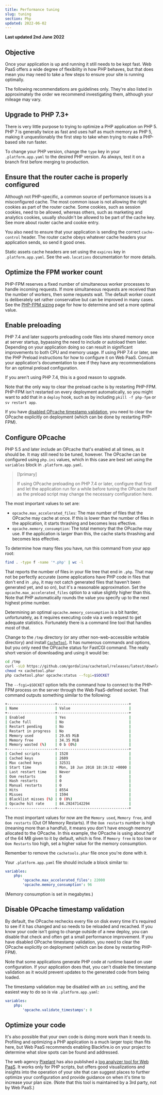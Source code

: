 ```yaml
---
title: Performance tuning
slug: tuning
section: Php
updated: 2022-06-02
---
```


**Last updated 2nd June 2022**



## Objective  

Once your application is up and running it still needs to be kept fast.
Web PaaS offers a wide degree of flexibility in how PHP behaves,
but that does mean you may need to take a few steps to ensure your site is running optimally.

The following recommendations are guidelines only.
They're also listed in approximately the order we recommend investigating them,
although your mileage may vary.

## Upgrade to PHP 7.3+

There is very little purpose to trying to optimize a PHP application on PHP 5.
PHP 7 is generally twice as fast and uses half as much memory as PHP 5,
making it unquestionably the first step to take
when trying to make a PHP-based site run faster.

To change your PHP version,
change the `type` key in your `.platform.app.yaml` to the desired PHP version.
As always, test it on a branch first before merging to production.

## Ensure that the router cache is properly configured

Although not PHP-specific,
a common source of performance issues is a misconfigured cache.
The most common issue is not allowing the right cookies as part of the router cache.
Some cookies, such as session cookies, need to be allowed,
whereas others, such as marketing and analytics cookies,
usually shouldn't be allowed to be part of the cache key.
See more about router cache and cookie entry.

You also need to ensure that your application is sending the correct `cache-control` header.
The router cache obeys whatever cache headers your application sends,
so send it good ones.

Static assets cache headers are set using the `expires` key in `.platform.app.yaml`.
See the `web.locations` documentation for more details.

## Optimize the FPM worker count

PHP-FPM reserves a fixed number of simultaneous worker processes to handle incoming requests.
If more simultaneous requests are received than the number of workers,
then some requests wait.
The default worker count is deliberately set rather conservative
but can be improved in many cases.
See the [PHP-FPM sizing](../fpm/) page
for how to determine and set a more optimal value.

## Enable preloading

PHP 7.4 and later supports preloading code files into shared memory once at server startup,
bypassing the need to include or autoload them later.
Depending on your application doing so can result in significant improvements
to both CPU and memory usage.
If using PHP 7.4 or later, see the PHP Preload instructions
for how to configure it on Web PaaS.
Consult your application's documentation to see
if they have any recommendations for an optimal preload configuration.

If you aren't using PHP 7.4, this is a good reason to upgrade.

Note that the only way to clear the preload cache is by restarting PHP-FPM.
PHP-FPM isn't restarted on every deployment automatically,
so you might want to add that in a `deploy` hook,
such as by including `pkill -f php-fpm` or `sv restart app`.

If you have [disabled OPcache timestamp validation](#disable-opcache-timestamp-validation),
you need to clear the OPcache explicitly on deployment (which can be done by restarting PHP-FPM).

## Configure OPcache

PHP 5.5 and later include an OPcache that's enabled at all times, as it should be.
It may still need to be tuned, however.
The OPcache can be configured using `php.ini` values, which in this case are best set using the `variables` block in `.platform.app.yaml`.

> [!primary]  
> 
> If using OPcache preloading on PHP 7.4 or later,
> configure that first and let the application run for a while
> before tuning the OPcache itself
> as the preload script may change the necessary configuration here.
> 
> 

The most important values to set are:

- `opcache.max_accelerated_files`: The max number of files that the OPcache may cache at once. If this is lower than the number of files in the application, it starts thrashing and becomes less effective.
- `opcache.memory_consumption`: The total memory that the OPcache may use. If the application is larger than this, the cache starts thrashing and becomes less effective.

To determine how many files you have, run this command from your app root:

```bash
find . -type f -name '*.php' | wc -l
```

That reports the number of files in your file tree that end in `.php`.
That may not be perfectly accurate
(some applications have PHP code in files that don't end in `.php`,
it may not catch generated files that haven't been generated yet, and so on),
but it's a reasonable approximation.
Set the `opcache.max_accelerated_files` option to a value slightly higher than this.
Note that PHP automatically rounds the value you specify up to the next highest prime number.

Determining an optimal `opcache.memory_consumption` is a bit harder, unfortunately,
as it requires executing code via a web request to get adequate statistics.
Fortunately there is a command line tool that handles most of that.

Change to the `/tmp` directory (or any other non-web-accessible writable directory)
and install [`CacheTool`](https://github.com/gordalina/cachetool).
It has numerous commands and options,
but you only need the OPcache status for FastCGI command.
The really short version of downloading and using it would be:

```bash
cd /tmp
curl -sLO https://github.com/gordalina/cachetool/releases/latest/download/cachetool.phar
chmod +x cachetool.phar
php cachetool.phar opcache:status --fcgi=$SOCKET
```

The `--fcgi=$SOCKET` option tells the command
how to connect to the PHP-FPM process on the server through the Web PaaS-defined socket.
That command outputs something similar to the following:

```bash
+----------------------+---------------------------------+
| Name                 | Value                           |
+----------------------+---------------------------------+
| Enabled              | Yes                             |
| Cache full           | No                              |
| Restart pending      | No                              |
| Restart in progress  | No                              |
| Memory used          | 29.65 MiB                       |
| Memory free          | 34.35 MiB                       |
| Memory wasted (%)    | 0 b (0%)                        |
+----------------------+---------------------------------+
| Cached scripts       | 1528                            |
| Cached keys          | 2609                            |
| Max cached keys      | 32531                           |
| Start time           | Mon, 18 Jun 2018 18:19:32 +0000 |
| Last restart time    | Never                           |
| Oom restarts         | 0                               |
| Hash restarts        | 0                               |
| Manual restarts      | 0                               |
| Hits                 | 8554                            |
| Misses               | 1594                            |
| Blacklist misses (%) | 0 (0%)                          |
| Opcache hit rate     | 84.29247142294                  |
+----------------------+---------------------------------+
```

The most important values for now are the `Memory used`, `Memory free`,
and `Oom restarts` (Out Of Memory Restarts).
If the `Oom restarts` number is high (meaning more than a handful),
it means you don't have enough memory allocated to the OPcache.
In this example, the OPcache is using about half of the 64 MB given to it by default, which is fine.
If `Memory free` is too low or `Oom Restarts` too high,
set a higher value for the memory consumption.

Remember to remove the `cachetools.phar` file once you're done with it.

Your `.platform.app.yaml` file should include a block similar to:

```yaml
variables:
    php:
        'opcache.max_accelerated_files': 22000
        'opcache.memory_consumption': 96
```

(Memory consumption is set in megabytes.)

## Disable OPcache timestamp validation

By default, the OPcache rechecks every file on disk every time it's required
to see if it has changed and so needs to be reloaded and recached.
If you know your code isn't going to change outside of a new deploy,
you can disable that check and often get a small performance improvement.
If you have disabled OPcache timestamp validation,
you need to clear the OPcache explicitly on deployment (which can be done by restarting PHP-FPM).

Note that some applications generate PHP code at runtime based on user configuration.
If your application does that,
you can't disable the timestamp validation
as it would prevent updates to the generated code from being loaded.

The timestamp validation may be disabled with an `ini` setting,
and the easiest way to do so is via `.platform.app.yaml`:

```yaml
variables:
    php:
        'opcache.validate_timestamps': 0
```

## Optimize your code

It's also possible that your own code is doing more work than it needs to.
Profiling and optimizing a PHP application is a much larger topic than fits here,
but Web PaaS recommends enabling Blackfire.io
on your project to determine what slow spots can be found and addressed.

The web agency [Pixelant](https://www.pixelant.net/) has also published a [log analyzer tool for Web PaaS](https://github.com/pixelant/platformsh-analytics).
It works only for PHP scripts,
but offers good visualizations and insights into the operation of your site
that can suggest places to further optimize your configuration
and provide guidance on when it's time to increase your plan size.
(Note that this tool is maintained by a 3rd party, not by Web PaaS.)

